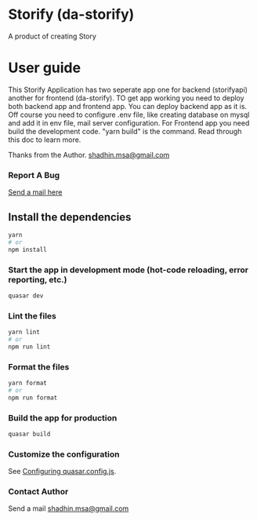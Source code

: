 # Storify (da-storify)

A product of creating Story

# User guide

This Storify Application has two seperate app one for backend (storifyapi) another for frontend (da-storify).
TO get app working you need to deploy both backend app and frontend app.
You can deploy backend app as it is. Off course you need to configure .env file, like creating database on mysql and add it in env file, mail server configuration.
For Frontend app you need build the development code. "yarn build" is the command. Read through this doc to learn more.

Thanks from the Author.
[shadhin.msa@gmail.com](mailto:shadhin.msa@gmail.com)

### Report A Bug

[Send a mail here](mailto:shadhin.msa@gmail.com)

## Install the dependencies

```bash
yarn
# or
npm install
```

### Start the app in development mode (hot-code reloading, error reporting, etc.)

```bash
quasar dev
```

### Lint the files

```bash
yarn lint
# or
npm run lint
```

### Format the files

```bash
yarn format
# or
npm run format
```

### Build the app for production

```bash
quasar build
```

### Customize the configuration

See [Configuring quasar.config.js](https://v2.quasar.dev/quasar-cli-vite/quasar-config-js).

### Contact Author

Send a mail [shadhin.msa@gmail.com](mailto:shadhin.msa@gmail.com)
